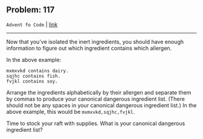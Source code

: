 Problem: 117
---

`Advent fo Code` | [link](https://adventofcode.com/2020/day/21#part2)

---

Now that you've isolated the inert ingredients, you should have
enough information to figure out which ingredient contains which
allergen.

In the above example:
```
mxmxvkd contains dairy.
sqjhc contains fish.
fvjkl contains soy.
```

Arrange the ingredients alphabetically by their allergen and
separate them by commas to produce your canonical dangerous
ingredient list. (There should not be any spaces in your canonical
dangerous ingredient list.) In the above example, this would be
`mxmxvkd,sqjhc,fvjkl`.

Time to stock your raft with supplies. What is your canonical
dangerous ingredient list?
